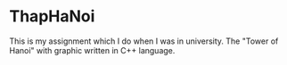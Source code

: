 # ThapHaNoi
This is my assignment which I do when I was in university. The "Tower of Hanoi" with graphic written in C++ language. 
